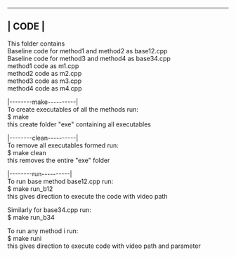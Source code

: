 -----------------------------------------  
|			CODE		|  
-----------------------------------------  
This folder contains  
Baseline code for method1 and method2 as base12.cpp  
Baseline code for method3 and method4 as base34.cpp  
method1 code as m1.cpp  
method2 code as m2.cpp  
method3 code as m3.cpp  
method4 code as m4.cpp  
  
|--------make----------|    
To create executables of all the methods run:  
	$ make  
	this create folder "exe" containing all executables  
  
|--------clean----------|  
To remove all executables formed run:  
	$ make clean  
	this removes the entire "exe" folder  
  
|--------run----------|  
To run base method base12.cpp run:  
	$ make run_b12  
	this gives direction to execute the code with video path  
  
Similarly for base34.cpp run:  
	$ make run_b34  
  
To run any method i run:  
	$ make runi  
	this gives direction to execute code with video path and parameter  

